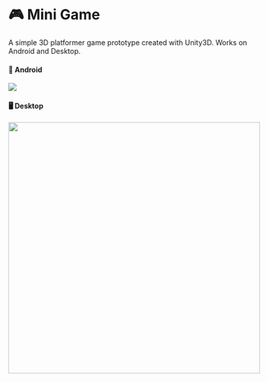 # 🎮 Mini Game

A simple 3D platformer game prototype created with Unity3D. Works on Android and Desktop.

#### 📱 Android 
 
<img src="https://user-images.githubusercontent.com/56636487/131168040-ff099e4a-d808-410f-9da0-c2b49e377539.gif" height="auto" width="auto"  margin="20px">

#### 🖥️ Desktop 
 
<img src="https://user-images.githubusercontent.com/56636487/131164871-5c4dee3f-b58f-400e-83f3-5af0d0035b6f.gif" height="auto" width="500px"  margin="20px">
